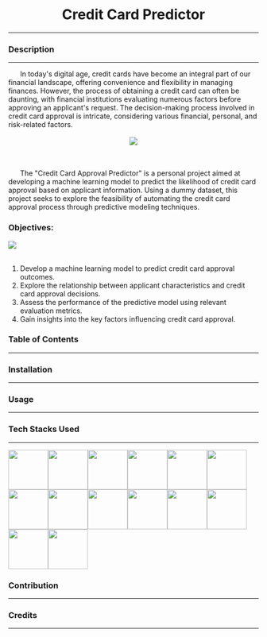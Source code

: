 # <center>Credit Card Predictor<center>
<hr>

### Description
<hr>
&nbsp; &nbsp; &nbsp; In today's digital age, credit cards have become an integral part of our financial landscape, offering convenience and flexibility in managing finances. However, the process of obtaining a credit card can often be daunting, with financial institutions evaluating numerous factors before approving an applicant's request. The decision-making process involved in credit card approval is intricate, considering various financial, personal, and risk-related factors.

<br>
<br>

<center><img src="https://th.bing.com/th?id=OSK.HEROyei_4UDEq7FPXP51ei5cdAuZu-DNPaSfEWTSQfxCg6k&w=384&h=228&c=1&rs=2&o=6&dpr=1.4&pid=SANGAM"></center>

<br>
<br>

&nbsp; &nbsp; &nbsp; The "Credit Card Approval Predictor" is a personal project aimed at developing a machine learning model to predict the likelihood of credit card approval based on applicant information. Using a dummy dataset, this project seeks to explore the feasibility of automating the credit card approval process through predictive modeling techniques.

### Objectives:

<img src="https://miro.medium.com/v2/resize:fit:828/format:webp/1*7cPFT3jToNS_FNgqP3hjFQ.jpeg">
</img>

<br>
<br>

1. Develop a machine learning model to predict credit card approval outcomes.
2. Explore the relationship between applicant characteristics and credit card approval decisions.
3. Assess the performance of the predictive model using relevant evaluation metrics.
4. Gain insights into the key factors influencing credit card approval.

### Table of Contents
<hr>

### Installation
<hr>

### Usage
<hr>

### Tech Stacks Used
<hr>
<img src="https://th.bing.com/th/id/OIP.nUYOwBlsmc2xTLmGRzBTCQHaHa?rs=1&pid=ImgDetMain" height = 80 /><img src="https://th.bing.com/th/id/OIP.fBJ2R5Y0m_tQXUxdc0icPQHaKd?rs=1&pid=ImgDetMain" height = 80 /><img src="https://p7.hiclipart.com/preview/1005/511/631/web-development-html-logo-world-wide-web-consortium-create-html-signature.jpg" height = 80 /><img src="https://th.bing.com/th/id/OIP.19Aio6uoXRdKgfrk2PR9qgHaHw?rs=1&pid=ImgDetMain" height=80 /><img src="https://th.bing.com/th/id/OIP.wpHyLAxfVI1MEQGPxrC38wHaDV?rs=1&pid=ImgDetMain" height = 80 /><img src="https://www.freecodecamp.org/news/content/images/2020/07/pandas-logo.png" height = 80 /><img src="https://th.bing.com/th/id/OIP.RyIdXhOXLr7W4ei4-tvVggAAAA?w=180&h=180&c=7&r=0&o=5&dpr=1.4&pid=1.7" height = 80 /><img src="https://user-images.githubusercontent.com/315810/92254613-279c8000-ee9f-11ea-9b73-5622a7d95f3f.png" height = 80 /><img src="https://th.bing.com/th/id/OIP.Dd8IBe1AjWvzyhJzTjBftwHaD_?rs=1&pid=ImgDetMain" height=80 /><img src="https://th.bing.com/th/id/OIP.dEgEQ0JBlwn323Q_i0spsgAAAA?rs=1&pid=ImgDetMain" height=80 /><img src="https://logos-world.net/wp-content/uploads/2021/02/Google-Cloud-Emblem.png" height = 80 /><img src="https://th.bing.com/th/id/OIP.BWugDHBz7qW9EOPZfSk7fgHaFx?rs=1&pid=ImgDetMain" height = 80 /><img src="https://logosmarcas.net/wp-content/uploads/2020/12/GitHub-Logo.png" height = 80 /><img src="https://th.bing.com/th/id/OIP.Xa0BEkwl0Zx4qnY9lMbD7gHaHa?rs=1&pid=ImgDetMain" height = 80 />

### Contribution
<hr>

### Credits
<hr>

